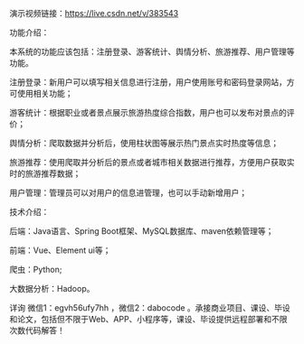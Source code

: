 演示视频链接：https://live.csdn.net/v/383543

功能介绍：

本系统的功能应该包括：注册登录、游客统计、舆情分析、旅游推荐、用户管理等功能。

注册登录：新用户可以填写相关信息进行注册，用户使用账号和密码登录网站，方可使用相关功能；

游客统计：根据职业或者景点展示旅游热度综合指数，用户也可以发布对景点的评价；

舆情分析：爬取数据并分析后，使用柱状图等展示热门景点实时热度等信息；

旅游推荐：使用爬取并分析后的景点或者城市相关数据进行推荐，方便用户获取实时的旅游推荐数据；

用户管理：管理员可以对用户的信息进管理，也可以手动新增用户；

技术介绍：

后端：Java语言、Spring Boot框架、MySQL数据库、maven依赖管理等；

前端：Vue、Element ui等；

爬虫：Python;

大数据分析：Hadoop。

详询 微信1：egvh56ufy7hh ，微信2：dabocode  。承接商业项目、课设、毕设和论文，包括但不限于Web、APP、小程序等，课设、毕设提供远程部署和不限次数代码解答！
